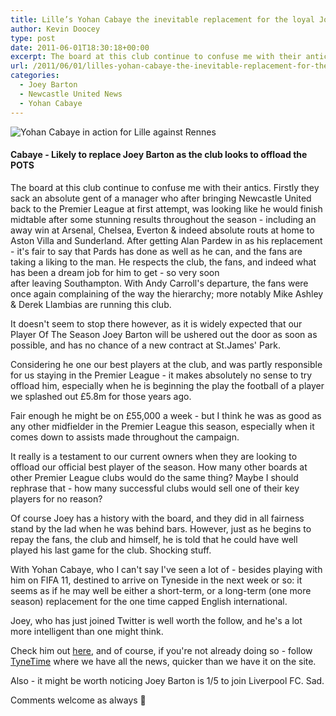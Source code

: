 ```yaml
---
title: Lille’s Yohan Cabaye the inevitable replacement for the loyal Joey Barton
author: Kevin Doocey
type: post
date: 2011-06-01T18:30:18+00:00
excerpt: The board at this club continue to confuse me with their antics. Firstly they sack an absolute gent of a manager who after bringing..
url: /2011/06/01/lilles-yohan-cabaye-the-inevitable-replacement-for-the-loyal-joey-barton/
categories:
  - Joey Barton
  - Newcastle United News
  - Yohan Cabaye
---
```


![Yohan Cabaye in action for Lille against Rennes](https://www.tynetime.com/wp-content/uploads/2011/06/Yohan-Cabaye-Lille.jpg "Yohan-Cabaye-Lille")

#### Cabaye - Likely to replace Joey Barton as the club looks to offload the POTS

The board at this club continue to confuse me with their antics. Firstly they sack an absolute gent of a manager who after bringing Newcastle United back to the Premier League at first attempt, was looking like he would finish midtable after some stunning results throughout the season - including an away win at Arsenal, Chelsea, Everton & indeed absolute routs at home to Aston Villa and Sunderland. After  getting Alan Pardew in as his replacement - it's fair to say that Pards has done as well as he can, and the fans are taking a liking to the man. He respects the club, the fans, and indeed what has been a dream job for him to get - so very soon after leaving Southampton. With Andy Carroll's departure, the fans were once again complaining of the way the hierarchy; more notably Mike Ashley & Derek Llambias are running this club.

It doesn't seem to stop there however, as it is widely expected that our Player Of The Season Joey Barton will be ushered out the door as soon as possible, and has no chance of a new contract at St.James' Park.

Considering he one our best players at the club, and was partly responsible for us staying in the Premier League - it makes absolutely no sense to try offload him, especially when he is beginning the play the football of a player we splashed out £5.8m for those years ago.

Fair enough he might be on £55,000 a week - but I think he was as good as any other midfielder in the Premier League this season, especially when it comes down to assists made throughout the campaign.

It really is a testament to our current owners when they are looking to offload our official best player of the season. How many other boards at other Premier League clubs would do the same thing? Maybe I should rephrase that - how many successful clubs would sell one of their key players for no reason?

Of course Joey has a history with the board, and they did in all fairness stand by the lad when he was behind bars. However, just as he begins to repay the fans, the club and himself, he is told that he could have well played his last game for the club. Shocking stuff.

With Yohan Cabaye, who I can't say I've seen a lot of - besides playing with him on FIFA 11, destined to arrive on Tyneside in the next week or so: it seems as if he may well be either a short-term, or a long-term (one more season) replacement for the one time capped English international.

Joey, who has just joined Twitter is well worth the follow, and he's a lot more intelligent than one might think.

Check him out [here][1], and of course, if you're not already doing so - follow [TyneTime][2] where we have all the news, quicker than we have it on the site.

Also - it might be worth noticing Joey Barton is 1/5 to join Liverpool FC. Sad.

Comments welcome as always 🙂

 [1]: https://twitter.com/Joey7Barton "here"
 [2]: https://twitter.com/tynetime

